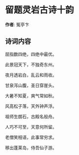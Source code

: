 # 留题灵岩古诗十韵

**作者**: 冤亭卞

## 诗词内容

屈指数四绝，四绝中最优。

此景冠天下，不独奇东州。

夜月透岩白，乱云和雨收。

甘泉泻山腹，圣日穿崖头。

大暑不知夏，爽气常如秋。

风高松子落，天外钟声浮。

祖师生朗石，古殿名般舟。

人巧不可至，天意何所留。

老僧笑相语，此事常穷求。

移出蓬莱岛，侍吾仙子游。

